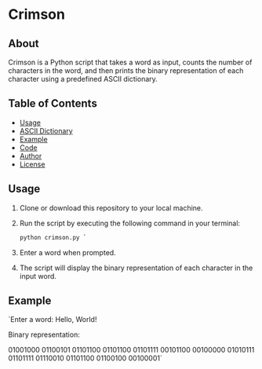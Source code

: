 # Crimson

## About

Crimson is a Python script that takes a word as input, counts the number of characters in the word, and then prints the binary representation of each character using a predefined ASCII dictionary.

## Table of Contents

- [Usage](#usage)
- [ASCII Dictionary](#ascii-dictionary)
- [Example](#example)
- [Code](#code)
- [Author](#author)
- [License](#license)

## Usage

1. Clone or download this repository to your local machine.

2. Run the script by executing the following command in your terminal:

   ```bash
   python crimson.py `

1.  Enter a word when prompted.

2.  The script will display the binary representation of each character in the input word.


## Example
`Enter a word: Hello, World!

Binary representation:

01001000 01100101 01101100 01101100 01101111 00101100 00100000 01010111 01101111 01110010 01101100 01100100 00100001`
